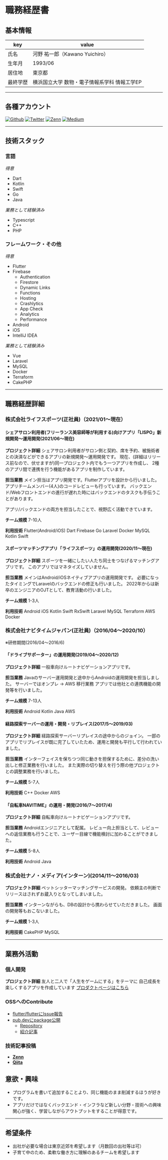 # 職務経歴書

## 基本情報

|key|value|
|---|---|
|氏名|河野 祐一郎（Kawano Yuichiro）|
|生年月|1993/06|
|居住地|東京都|
|最終学歴|横浜国立大学 数物・電子情報系学科 情報工学EP|

-----

## 各種アカウント
<p>
<a href="https://github.com/yu1ro" target="_blank"><img alt="Github" src="https://img.shields.io/badge/yu1ro-%2312100E.svg?&style=flat-square&logo=Github&logoColor=white" /></a>
<a href="https://twitter.com/tresener_yu1ro" target="_blank"><img alt="Twitter" src="https://img.shields.io/badge/@tresener_yu1ro-%231DA1F2.svg?&style=flat-square&logo=twitter&logoColor=white" /></a>
<a href="https://zenn.dev/yu1ro" target="_blank"><img alt="Zenn" src="https://img.shields.io/badge/yu1ro-3EA8FF.svg?&style=flat-square&logo=Zenn&logoColor=white" /></a>
<a href="https://qiita.com/yu1ro" target="_blank"><img alt="Medium" src="https://img.shields.io/badge/yu1ro-55C500.svg?&style=flat-square&logo=qiita&logoColor=white" /></a>
</p>

-----

## 技術スタック

### 言語
*得意*
- Dart
- Kotlin
- Swift
- Go
- Java

*業務として経験済み*
- Typescript
- C++
- PHP

### フレームワーク・その他
*得意*
- Flutter
- Firebase
    - Authentication
    - Firestore
    - Dynamic Links
    - Functions
    - Hosting
    - Crashlytics
    - App Check
    - Analytics
    - Performance
- Android
- iOS
- IntelliJ IDEA

*業務として経験済み*
- Vue
- Laravel
- MySQL
- Docker
- Terraform
- CakePHP

-----

## 職務経歴詳細

### 株式会社ライフスポーツ(正社員)（2021/01〜現在）

#### シェアサロン利用者(フリーランス美容師等が利用する)向けアプリ「LISPO」新規開発〜運用開発(2021/06〜現在)
**プロジェクト詳細**
シェアサロン利用者がサロン側と契約、席を予約、被施術者との決済などができるアプリの新規開発〜運用開発です。
現在、(詳細はリリース前なので、伏せますが)同一プロジェクト内でもう一つアプリを作成し、
2種のアプリ間で連携を行う機能があるアプリを制作しています。

**担当業務**
メイン担当はアプリ開発です。Flutterアプリを設計から行いました。
アプリチームメンバー(4人)のコードレビューも行っています。
バックエンド/Webフロントエンドの進行が遅れた時にはバックエンドのタスクも手伝うことがあります。

アプリ/バックエンドの両方を担当したことで、視野広く活動できています。

**チーム規模**
7-10人

**利用技術**
Flutter(Android/iOS) Dart Firebase Go Laravel Docker MySQL Kotlin Swift

#### スポーツマッチングアプリ「ライフスポーツ」の運用開発(2020/11〜現在)
**プロジェクト詳細**
スポーツを一緒にしたい人たち同士をつなげるマッチングアプリです。
このアプリではマネタイズしていません。

**担当業務**
メインはAndroid/iOSネイティブアプリの運用開発です。
必要になったタイミングでLaravelのバックエンドの修正も行いました。
2022年からは新卒のエンジニアのOJTとして、教育活動の行いました。

**チーム規模**
1-3人

**利用技術**
Android iOS Kotlin Swift RxSwift Laravel MySQL Terraform AWS Docker

### 株式会社ナビタイムジャパン(正社員)（2016/04〜2020/10）
※研修期間(2016/04〜2016/6)

#### 「ドライブサポーター」の運用開発(2019/04〜2020/12)
**プロジェクト詳細**
一般車向けルートナビゲーションアプリです。

**担当業務**
Javaのサーバー運用開発と途中からAndroidの運用開発を担当しました。
サーバーではオンプレ → AWS 移行業務
アプリでは他社との連携機能の開発等を行いました。

**チーム規模**
7-13人

**利用技術**
Android Kotlin Java AWS

#### 経路探索サーバーの運用・開発・リプレイス(2017/5〜2019/03)
**プロジェクト詳細**
経路探索サーバーリプレイスの途中からのジョイン。
一部のアプリでリプレイスが既に完了していたため、運用と開発も平行して行われていました。

**担当業務**
インターフェイスを保ちつつ同じ動きを担保するために、差分の洗い出しと修正業務を行いました。
また実際の切り替えを行う際の他プロジェクトとの調整業務を行いました。

**チーム規模**
5-7人

**利用技術**
C++ Docker AWS

#### 「自転車NAVITIME」の運用・開発(2016/7〜2017/4)
**プロジェクト詳細**
自転車向けルートナビゲーションアプリです。

**担当業務**
Androidエンジニアとして配属。
レビュー向上担当として、レビューへの返信業務も行うことで、ユーザー目線で機能検討に加わることができました。

**チーム規模**
5-8人

**利用技術**
Android Java

### 株式会社ナノ・メディア(インターン)(2014/11〜2016/03)
**プロジェクト詳細**
ペットシッターマッチングサービスの開発。
依頼主の判断でリリースはされずお蔵入りとなってしまいました。

**担当業務**
インターンながらも、DBの設計から携わらせていただきました。
画面の開発等もおこないました。

**チーム規模**
1-3人

**利用技術**
CakePHP MySQL

-----

## 業務外活動

### 個人開発
**プロジェクト詳細**
友人と二人で「人生をゲームにする」をテーマに
自己成長を楽しくするアプリを作成しています
[プロダクトページはこちら](https://hiba.quest)

### OSSへのContribute
- [flutter/flutterにIssue報告](https://github.com/flutter/flutter/issues/128419)
- [pub.devにpackage公開](https://pub.dev/packages/fullscreen_scroll_view)
    - [Repository](https://github.com/yu1ro/fullscreen_scroll_view)
    - [紹介記事](https://zenn.dev/yu1ro/articles/18c6372f6a47db)

### 技術記事投稿

- [**Zenn**](https://zenn.dev/yu1ro)
- [**Qiita**](https://qiita.com/yu1ro)

## 意欲・興味
- プログラムを書いて追加することより、同じ機能のまま削減するほうが好きです。
- アプリだけではなくバックエンド・インフラなど新しい分野・技術への興味関心が強く、学習しながらアウトプットをすることが得意です。

-----

## 希望条件
- 出社が必要な場合は東京近郊を希望します（月数回の出社等は可）
- 子育て中のため、柔軟な働き方に理解のあるチームを希望します
